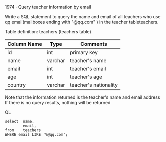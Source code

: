 1974 · Query teacher information by email

Write a SQL statement to query the name and email of all teachers who use qq email(mailboxes ending with "@qq.com" ) in the teacher tableteachers.

Table definition: teachers (teachers table)

| Column Name | Type    | Comments              |
|-------------|---------|-----------------------|
| id          | int     | primary key           |
| name        | varchar | teacher's name        |
| email       | int     | teacher's email       |
| age         | int     | teacher's age         |
| country     | varchar | teacher's nationality |

Note that the information returned is the teacher's name and email address
If there is no query results, nothing will be returned


QL

```
select  name,
        email,
from    teachers
WHERE email LIKE '%@qq.com';
```
